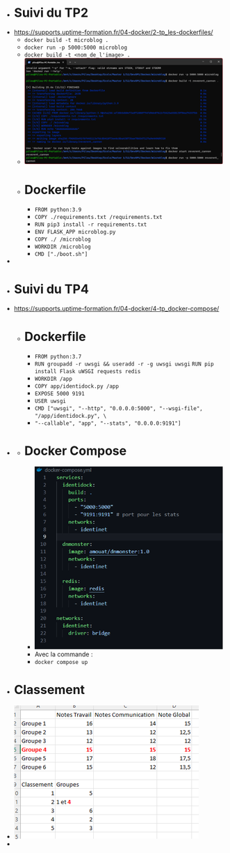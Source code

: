 - # Suivi du TP2
- https://supports.uptime-formation.fr/04-docker/2-tp_les-dockerfiles/
	- `docker build -t microblog .`
	- `docker run -p 5000:5000 microblog`
	- `docker build -t <nom_de_l'image> .`
	- ![image.png](../assets/image_1680169339590_0.png)
	- # Dockerfile
		- `FROM python:3.9`
		- `COPY ./requirements.txt /requirements.txt`
		- `RUN pip3 install -r requirements.txt`
		- `ENV FLASK_APP microblog.py`
		- `COPY ./ /microblog`
		- `WORKDIR /microblog`
		- `CMD ["./boot.sh"]`
-
- # Suivi du TP4
- https://supports.uptime-formation.fr/04-docker/4-tp_docker-compose/
	- # Dockerfile
		- `FROM python:3.7`
		- `RUN groupadd -r uwsgi && useradd -r -g uwsgi uwsgi`
		  `RUN pip install Flask uWSGI requests redis`
		- `WORKDIR /app`
		- `COPY app/identidock.py /app`
		- `EXPOSE 5000 9191`
		- `USER uwsgi`
		- `CMD ["uwsgi", "--http", "0.0.0.0:5000", "--wsgi-file", "/app/identidock.py", \`
		- `"--callable", "app", "--stats", "0.0.0.0:9191"]`
-
	- # Docker Compose
		- ![image.png](../assets/image_1680179995560_0.png)
		- Avec la commande :
		- `docker compose up`
- # Classement
- ![image.png](../assets/image_1680187313290_0.png)
-